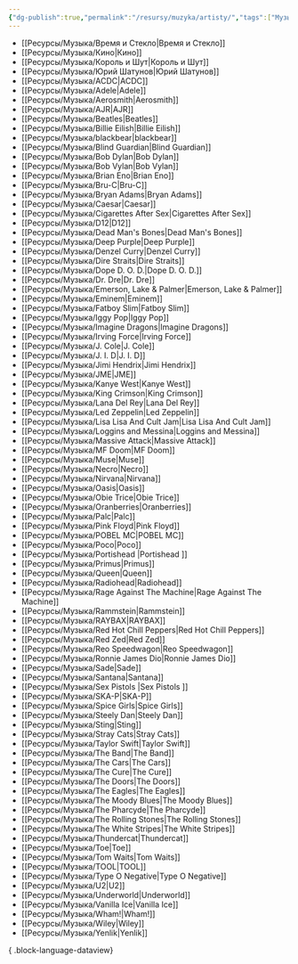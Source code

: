 ```yaml
---
{"dg-publish":true,"permalink":"/resursy/muzyka/artisty/","tags":["Музыка"]}
---
```


- [[Ресурсы/Музыка/Время и Стекло\|Время и Стекло]]
- [[Ресурсы/Музыка/Кино\|Кино]]
- [[Ресурсы/Музыка/Король и Шут\|Король и Шут]]
- [[Ресурсы/Музыка/Юрий Шатунов\|Юрий Шатунов]]
- [[Ресурсы/Музыка/ACDC\|ACDC]]
- [[Ресурсы/Музыка/Adele\|Adele]]
- [[Ресурсы/Музыка/Aerosmith\|Aerosmith]]
- [[Ресурсы/Музыка/AJR\|AJR]]
- [[Ресурсы/Музыка/Beatles\|Beatles]]
- [[Ресурсы/Музыка/Billie Eilish\|Billie Eilish]]
- [[Ресурсы/Музыка/blackbear\|blackbear]]
- [[Ресурсы/Музыка/Blind Guardian\|Blind Guardian]]
- [[Ресурсы/Музыка/Bob Dylan\|Bob Dylan]]
- [[Ресурсы/Музыка/Bob Vylan\|Bob Vylan]]
- [[Ресурсы/Музыка/Brian Eno\|Brian Eno]]
- [[Ресурсы/Музыка/Bru-C\|Bru-C]]
- [[Ресурсы/Музыка/Bryan Adams\|Bryan Adams]]
- [[Ресурсы/Музыка/Caesar\|Caesar]]
- [[Ресурсы/Музыка/Cigarettes After Sex\|Cigarettes After Sex]]
- [[Ресурсы/Музыка/D12\|D12]]
- [[Ресурсы/Музыка/Dead Man's Bones\|Dead Man's Bones]]
- [[Ресурсы/Музыка/Deep Purple\|Deep Purple]]
- [[Ресурсы/Музыка/Denzel Curry\|Denzel Curry]]
- [[Ресурсы/Музыка/Dire Straits\|Dire Straits]]
- [[Ресурсы/Музыка/Dope D. O. D.\|Dope D. O. D.]]
- [[Ресурсы/Музыка/Dr. Dre\|Dr. Dre]]
- [[Ресурсы/Музыка/Emerson, Lake & Palmer\|Emerson, Lake & Palmer]]
- [[Ресурсы/Музыка/Eminem\|Eminem]]
- [[Ресурсы/Музыка/Fatboy Slim\|Fatboy Slim]]
- [[Ресурсы/Музыка/Iggy Pop\|Iggy Pop]]
- [[Ресурсы/Музыка/Imagine Dragons\|Imagine Dragons]]
- [[Ресурсы/Музыка/Irving Force\|Irving Force]]
- [[Ресурсы/Музыка/J. Cole\|J. Cole]]
- [[Ресурсы/Музыка/J. I. D\|J. I. D]]
- [[Ресурсы/Музыка/Jimi Hendrix\|Jimi Hendrix]]
- [[Ресурсы/Музыка/JME\|JME]]
- [[Ресурсы/Музыка/Kanye West\|Kanye West]]
- [[Ресурсы/Музыка/King Crimson\|King Crimson]]
- [[Ресурсы/Музыка/Lana Del Rey\|Lana Del Rey]]
- [[Ресурсы/Музыка/Led Zeppelin\|Led Zeppelin]]
- [[Ресурсы/Музыка/Lisa Lisa And Cult Jam\|Lisa Lisa And Cult Jam]]
- [[Ресурсы/Музыка/Loggins and Messina\|Loggins and Messina]]
- [[Ресурсы/Музыка/Massive Attack\|Massive Attack]]
- [[Ресурсы/Музыка/MF Doom\|MF Doom]]
- [[Ресурсы/Музыка/Muse\|Muse]]
- [[Ресурсы/Музыка/Necro\|Necro]]
- [[Ресурсы/Музыка/Nirvana\|Nirvana]]
- [[Ресурсы/Музыка/Oasis\|Oasis]]
- [[Ресурсы/Музыка/Obie Trice\|Obie Trice]]
- [[Ресурсы/Музыка/Oranberries\|Oranberries]]
- [[Ресурсы/Музыка/Palc\|Palc]]
- [[Ресурсы/Музыка/Pink Floyd\|Pink Floyd]]
- [[Ресурсы/Музыка/POBEL MC\|POBEL MC]]
- [[Ресурсы/Музыка/Poco\|Poco]]
- [[Ресурсы/Музыка/Portishead \|Portishead ]]
- [[Ресурсы/Музыка/Primus\|Primus]]
- [[Ресурсы/Музыка/Queen\|Queen]]
- [[Ресурсы/Музыка/Radiohead\|Radiohead]]
- [[Ресурсы/Музыка/Rage Against The Machine\|Rage Against The Machine]]
- [[Ресурсы/Музыка/Rammstein\|Rammstein]]
- [[Ресурсы/Музыка/RAYBAX\|RAYBAX]]
- [[Ресурсы/Музыка/Red Hot Chill Peppers\|Red Hot Chill Peppers]]
- [[Ресурсы/Музыка/Red Zed\|Red Zed]]
- [[Ресурсы/Музыка/Reo Speedwagon\|Reo Speedwagon]]
- [[Ресурсы/Музыка/Ronnie James Dio\|Ronnie James Dio]]
- [[Ресурсы/Музыка/Sade\|Sade]]
- [[Ресурсы/Музыка/Santana\|Santana]]
- [[Ресурсы/Музыка/Sex Pistols \|Sex Pistols ]]
- [[Ресурсы/Музыка/SKA-P\|SKA-P]]
- [[Ресурсы/Музыка/Spice Girls\|Spice Girls]]
- [[Ресурсы/Музыка/Steely Dan\|Steely Dan]]
- [[Ресурсы/Музыка/Sting\|Sting]]
- [[Ресурсы/Музыка/Stray Cats\|Stray Cats]]
- [[Ресурсы/Музыка/Taylor Swift\|Taylor Swift]]
- [[Ресурсы/Музыка/The Band\|The Band]]
- [[Ресурсы/Музыка/The Cars\|The Cars]]
- [[Ресурсы/Музыка/The Cure\|The Cure]]
- [[Ресурсы/Музыка/The Doors\|The Doors]]
- [[Ресурсы/Музыка/The Eagles\|The Eagles]]
- [[Ресурсы/Музыка/The Moody Blues\|The Moody Blues]]
- [[Ресурсы/Музыка/The Pharcyde\|The Pharcyde]]
- [[Ресурсы/Музыка/The Rolling Stones\|The Rolling Stones]]
- [[Ресурсы/Музыка/The White Stripes\|The White Stripes]]
- [[Ресурсы/Музыка/Thundercat\|Thundercat]]
- [[Ресурсы/Музыка/Toe\|Toe]]
- [[Ресурсы/Музыка/Tom Waits\|Tom Waits]]
- [[Ресурсы/Музыка/TOOL\|TOOL]]
- [[Ресурсы/Музыка/Type O Negative\|Type O Negative]]
- [[Ресурсы/Музыка/U2\|U2]]
- [[Ресурсы/Музыка/Underworld\|Underworld]]
- [[Ресурсы/Музыка/Vanilla Ice\|Vanilla Ice]]
- [[Ресурсы/Музыка/Wham!\|Wham!]]
- [[Ресурсы/Музыка/Wiley\|Wiley]]
- [[Ресурсы/Музыка/Yenlik\|Yenlik]]

{ .block-language-dataview}
